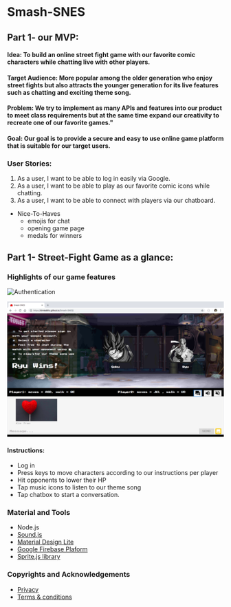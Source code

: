 # Smash-SNES

## Part 1- our MVP:

#### Idea: To build an online street fight game with our favorite comic characters while chatting live with other players.

#### Target Audience: More popular among the older generation who enjoy street fights but also attracts the younger generation for its live features such as chatting and exciting theme song.

#### Problem: We try to implement as many APIs and features into our product to meet class requirements but at the same time expand our creativity to recreate one of our favorite games."

#### Goal: Our goal is to provide a secure and easy to use online game platform that is suitable for our target users.

### User Stories:
  1. As a user, I want to be able to log in easily via Google.
  2. As a user, I want to be able to play as our favorite comic icons while chatting.
  3. As a user, I want to be able to connect with players via our chatboard. 

- Nice-To-Haves
  * emojis for chat
  * opening game page
  * medals for winners
  
 ## Part 1- Street-Fight Game as a glance:


 ### Highlights of our game features
 ![Authentication](images/login.png "Sign-in via Google Account")

 ![Live Chat](images/chat.png "Chat with your opponent")
 
#### Instructions:
  * Log in
  * Press keys to move characters according to our instructions per player
  * Hit opponents to lower their HP
  * Tap music icons to listen to our theme song
  * Tap chatbox to start a conversation.
  
  
### Material and Tools
  * Node.js
  * [Sound.js](https://www.createjs.com/soundjs)
  * [Material Design Lite](https://github.com/google/material-design-lite)
  * [Google Firebase Plaform](https://firebase.google.com)
  * [Sprite.js library](https://spritejs.readthedocs.io/en/latest/)
 
### Copyrights and Acknowledgements
  * [Privacy](https://termsfeed.com/privacy-policy/6cf81f38974eab1bf5dc46b1e06725e6)
  * [Terms & conditions](https://termsfeed.com/terms-conditions/0014ae28a1cef6301fb4b9fb42109b40)